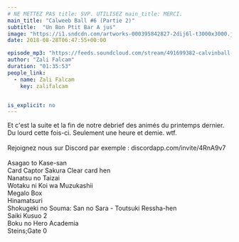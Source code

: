 ```yaml
---
# NE METTEZ PAS title: SVP. UTILISEZ main_title: MERCI.
main_title: "Calweeb Ball #6 (Partie 2)"
subtitle:  "Un Bon Ptit Bar A jus"
image: "https://i1.sndcdn.com/artworks-000395842827-2dij6l-t3000x3000.jpg"
date: 2018-08-28T06:47:55+00:00

episode_mp3: "https://feeds.soundcloud.com/stream/491699382-calvinball-radio-calweeb-ball-6-partie-2-un-bon-ptit-bar-a-jus.mp3"
author: "Zali Falcam"
duration: "01:35:53"
people_link: 
  - name: Zali Falcam
    key: zalifalcam


is_explicit: no
---
```


<PodcastHeader/>

<!-- ECRIRE LA DESCRIPTION DE L'EPISODE SOUS CETTE LIGNE -->
Et c'est la suite et la fin de notre debrief des animés du printemps dernier. Du lourd cette fois-ci. Seulement une heure et demie. wtf.<br><br>Rejoignez nous sur Discord par exemple : discordapp.com/invite/4RnA9v7<br><br>Asagao to Kase-san<br>Card Captor Sakura Clear card hen<br>Nanatsu no Taizai<br>Wotaku ni Koi wa Muzukashii<br>Megalo Box<br>Hinamatsuri<br>Shokugeki no Souma: San no Sara - Toutsuki Ressha-hen<br>Saiki Kusuo 2<br>Boku no Hero Academia<br>Steins;Gate 0


